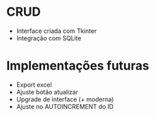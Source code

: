 # CRUD
- Interface criada com Tkinter
- Integração com SQLite

# Implementações futuras
- Export excel
- Ajuste botão atualizar
- Upgrade de interface (+ moderna)
- Ajuste no AUTOINCREMENT do ID
